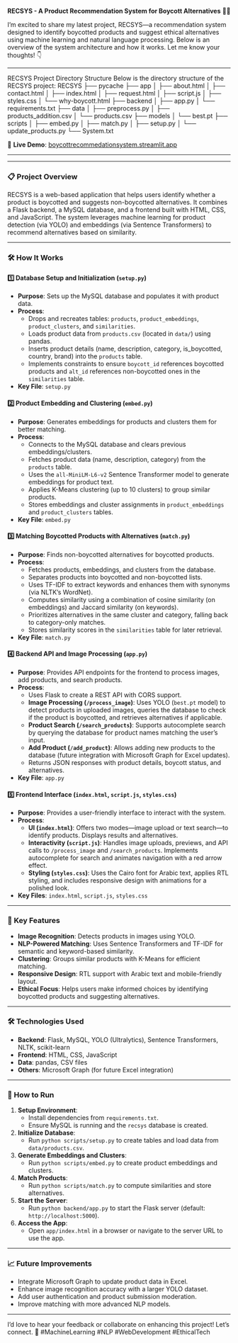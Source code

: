 **RECSYS - A Product Recommendation System for Boycott Alternatives** 🚫🌟

I’m excited to share my latest project, RECSYS—a recommendation system designed to identify boycotted products and suggest ethical alternatives using machine learning and natural language processing. Below is an overview of the system architecture and how it works. Let me know your thoughts! 👇

---
RECSYS Project
Directory Structure
Below is the directory structure of the RECSYS project:
RECSYS
├── pycache
├── app
│   ├── about.html
│   ├── contact.html
│   ├── index.html
│   ├── request.html
│   ├── script.js
│   ├── styles.css
│   └── why-boycott.html
├── backend
│   ├── app.py
│   └── requirements.txt
├── data
│   ├── preprocess.py
│   ├── products_addition.csv
│   └── products.csv
├── models
│   └── best.pt
├── scripts
│   ├── embed.py
│   ├── match.py
│   ├── setup.py
│   └── update_products.py
└── System.txt


🚀 **Live Demo**: [boycottrecommedationsystem.streamlit.app](https://boycottrecommedationsystem.streamlit.app/)

---


---

### 📋 Project Overview
RECSYS is a web-based application that helps users identify whether a product is boycotted and suggests non-boycotted alternatives. It combines a Flask backend, a MySQL database, and a frontend built with HTML, CSS, and JavaScript. The system leverages machine learning for product detection (via YOLO) and embeddings (via Sentence Transformers) to recommend alternatives based on similarity.

---

### 🛠️ How It Works

#### 1️⃣ Database Setup and Initialization (`setup.py`)
- **Purpose**: Sets up the MySQL database and populates it with product data.
- **Process**:
  - Drops and recreates tables: `products`, `product_embeddings`, `product_clusters`, and `similarities`.
  - Loads product data from `products.csv` (located in `data/`) using pandas.
  - Inserts product details (name, description, category, is_boycotted, country, brand) into the `products` table.
  - Implements constraints to ensure `boycott_id` references boycotted products and `alt_id` references non-boycotted ones in the `similarities` table.
- **Key File**: `setup.py`

#### 2️⃣ Product Embedding and Clustering (`embed.py`)
- **Purpose**: Generates embeddings for products and clusters them for better matching.
- **Process**:
  - Connects to the MySQL database and clears previous embeddings/clusters.
  - Fetches product data (name, description, category) from the `products` table.
  - Uses the `all-MiniLM-L6-v2` Sentence Transformer model to generate embeddings for product text.
  - Applies K-Means clustering (up to 10 clusters) to group similar products.
  - Stores embeddings and cluster assignments in `product_embeddings` and `product_clusters` tables.
- **Key File**: `embed.py`

#### 3️⃣ Matching Boycotted Products with Alternatives (`match.py`)
- **Purpose**: Finds non-boycotted alternatives for boycotted products.
- **Process**:
  - Fetches products, embeddings, and clusters from the database.
  - Separates products into boycotted and non-boycotted lists.
  - Uses TF-IDF to extract keywords and enhances them with synonyms (via NLTK’s WordNet).
  - Computes similarity using a combination of cosine similarity (on embeddings) and Jaccard similarity (on keywords).
  - Prioritizes alternatives in the same cluster and category, falling back to category-only matches.
  - Stores similarity scores in the `similarities` table for later retrieval.
- **Key File**: `match.py`

#### 4️⃣ Backend API and Image Processing (`app.py`)
- **Purpose**: Provides API endpoints for the frontend to process images, add products, and search products.
- **Process**:
  - Uses Flask to create a REST API with CORS support.
  - **Image Processing (`/process_image`)**: Uses YOLO (`best.pt` model) to detect products in uploaded images, queries the database to check if the product is boycotted, and retrieves alternatives if applicable.
  - **Product Search (`/search_products`)**: Supports autocomplete search by querying the database for product names matching the user’s input.
  - **Add Product (`/add_product`)**: Allows adding new products to the database (future integration with Microsoft Graph for Excel updates).
  - Returns JSON responses with product details, boycott status, and alternatives.
- **Key File**: `app.py`

#### 5️⃣ Frontend Interface (`index.html`, `script.js`, `styles.css`)
- **Purpose**: Provides a user-friendly interface to interact with the system.
- **Process**:
  - **UI (`index.html`)**: Offers two modes—image upload or text search—to identify products. Displays results and alternatives.
  - **Interactivity (`script.js`)**: Handles image uploads, previews, and API calls to `/process_image` and `/search_products`. Implements autocomplete for search and animates navigation with a red arrow effect.
  - **Styling (`styles.css`)**: Uses the Cairo font for Arabic text, applies RTL styling, and includes responsive design with animations for a polished look.
- **Key Files**: `index.html`, `script.js`, `styles.css`

---

### 🌟 Key Features
- **Image Recognition**: Detects products in images using YOLO.
- **NLP-Powered Matching**: Uses Sentence Transformers and TF-IDF for semantic and keyword-based similarity.
- **Clustering**: Groups similar products with K-Means for efficient matching.
- **Responsive Design**: RTL support with Arabic text and mobile-friendly layout.
- **Ethical Focus**: Helps users make informed choices by identifying boycotted products and suggesting alternatives.

---

### 🛠️ Technologies Used
- **Backend**: Flask, MySQL, YOLO (Ultralytics), Sentence Transformers, NLTK, scikit-learn
- **Frontend**: HTML, CSS, JavaScript
- **Data**: pandas, CSV files
- **Others**: Microsoft Graph (for future Excel integration)

---

### 🚀 How to Run
1. **Setup Environment**:
   - Install dependencies from `requirements.txt`.
   - Ensure MySQL is running and the `recsys` database is created.
2. **Initialize Database**:
   - Run `python scripts/setup.py` to create tables and load data from `data/products.csv`.
3. **Generate Embeddings and Clusters**:
   - Run `python scripts/embed.py` to create product embeddings and clusters.
4. **Match Products**:
   - Run `python scripts/match.py` to compute similarities and store alternatives.
5. **Start the Server**:
   - Run `python backend/app.py` to start the Flask server (default: `http://localhost:5000`).
6. **Access the App**:
   - Open `app/index.html` in a browser or navigate to the server URL to use the app.

---

### 📈 Future Improvements
- Integrate Microsoft Graph to update product data in Excel.
- Enhance image recognition accuracy with a larger YOLO dataset.
- Add user authentication and product submission moderation.
- Improve matching with more advanced NLP models.

---

I’d love to hear your feedback or collaborate on enhancing this project! Let’s connect. 💬 #MachineLearning #NLP #WebDevelopment #EthicalTech
